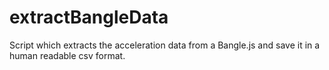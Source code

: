 # extractBangleData
Script which extracts the acceleration data from a Bangle.js and save it in a human readable csv format.

